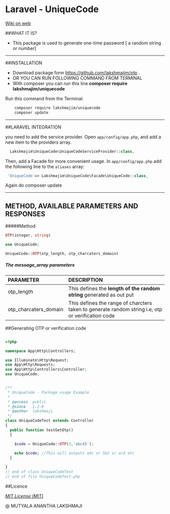 
# Laravel - UniqueCode
[Wiki on web](http://lakshmajim.github.io/otp/)



##WHAT IT IS?

- This package is used to generate one-time password [ a random  string or number]



---



##INSTALLATION


 - Download package form  https://github.com/lakshmajim/otp . 
 - OR YOU CAN RUN FOLLOWING COMMAND FROM TERMINAL
 - With composer you can run this line **composer require lakshmajim/uniquecode**

Run this command from the Terminal:

```bash
    composer require lakshmajim/uniquecode
    composer update
```

***

##LARAVEL INTEGRATION

you need to add the service provider. Open `app/config/app.php`, and add a new item to the providers array.
```php
  Lakshmajim\UniqueCode\UniqueCodeServiceProvider::class,
```
Then, add a Facade for more convenient usage. In `app/config/app.php` add the following line to the `aliases` array:
```php
 'UniqueCode'=> Lakshmajim\UniqueCode\Facade\UniqueCode::class,
```
Again do composer update

***


## METHOD, AVAILABLE PARAMETERS AND RESPONSES

#####Method
```php
OTP(integer, string) 
```

```php
use UniqueCode;

UniqueCode::OTP(otp_length, otp_charcaters_domain) 
```

##### The message_array parameters 

| PARAMETER           | DESCRIPTION                             |
|:-------------- |:----------------------------------------| 
|otp_length   | This defines the **length of the random string** generated as out put                | 
|otp_charcaters_domain| This defines the range of charcters taken to generate random string i.e, otp or verification code                  |

 


##Generating OTP or verification code

```php

<?php

namespace App\Http\Controllers;

use Illuminate\Http\Request;
use App\Http\Requests;
use App\Http\Controllers\Controller;
use UniqueCode; 


/**
 * UniqueCode - Package usage Example
 *
 * @access  public
 * @since   1.2.0
 * @author  lakshmaji 
 */
class UniqueCodeTest extends Controller
{
  public function testGetOtp()
  {

    $code = UniqueCode::OTP(3,'abc45');
    
    echo $code; //This will outputs a4c or 5b2 or ac4 etc
  }

}
// end of class UniqueCodeTest
// end of file UniqueCodeTest.php

```


      
             

##Licence

[*MIT License (MIT)*](https://opensource.org/licenses/MIT)

@ MUTYALA ANANTHA LAKSHMAJI
